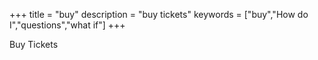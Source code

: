 +++
title = "buy"
description = "buy tickets"
keywords = ["buy","How do I","questions","what if"]
+++

Buy Tickets